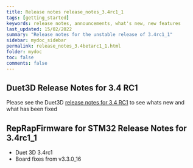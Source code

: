 ```yaml
---
title: Release notes release_notes_3.4rc1_1
tags: [getting_started]
keywords: release notes, announcements, what's new, new features
last_updated: 15/02/2022
summary: "Release notes for the unstable release of 3.4rc1_1"
sidebar: mydoc_sidebar
permalink: release_notes_3.4betarc1_1.html
folder: mydoc
toc: false
comments: false
---
```


## Duet3D Release Notes for 3.4 RC1

Please see the Duet3D [release notes for 3.4 RC1](https://github.com/Duet3D/RepRapFirmware/wiki/Changelog-RRF-3.x-RC#reprapfirmware-340rc1) to see whats new and what has been fixed

## RepRapFirmware for STM32 Release Notes for 3.4rc1_1

* Duet 3D 3.4rc1
* Board fixes from v3.3.0_16